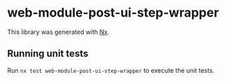# web-module-post-ui-step-wrapper

This library was generated with [Nx](https://nx.dev).

## Running unit tests

Run `nx test web-module-post-ui-step-wrapper` to execute the unit tests.
